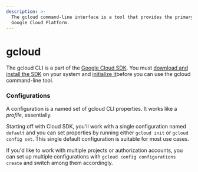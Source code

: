 ```yaml
---
description: >-
  The gcloud command-line interface is a tool that provides the primary CLI to
  Google Cloud Platform.
---
```


# gcloud

 The gcloud CLI is a part of the [Google Cloud SDK](https://cloud.google.com/sdk/docs/). You must [download and install the SDK](https://cloud.google.com/sdk/downloads) on your system and [initialize it](https://cloud.google.com/sdk/docs/initializing)before you can use the gcloud command-line tool.

### Configurations <a id="configurations"></a>

A configuration is a named set of gcloud CLI properties. It works like a _profile_, essentially.

Starting off with Cloud SDK, you'll work with a single configuration named `default` and you can set properties by running either `gcloud init` or `gcloud config set`. This single default configuration is suitable for most use cases.

If you'd like to work with multiple projects or authorization accounts, you can set up multiple configurations with `gcloud config configurations create` and switch among them accordingly.

